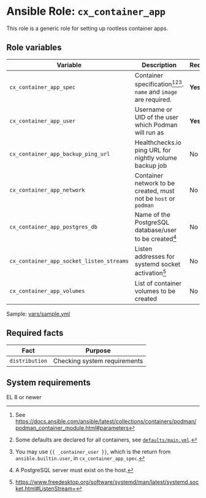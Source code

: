 # Ansible Role: `cx_container_app`

This role is a generic role for setting up rootless container apps.

## Role variables

| Variable                                 | Description                                                           | Required |
| ---------------------------------------- | --------------------------------------------------------------------- | -------- |
| `cx_container_app_spec`                  | Container specification[^1][^2][^3]. `name` and `image` are required. | **Yes**  |
| `cx_container_app_user`                  | Username or UID of the user which Podman will run as                  | **Yes**  |
| `cx_container_app_backup_ping_url`       | Healthchecks.io ping URL for nightly volume backup job                | No       |
| `cx_container_app_network`               | Container network to be created, must not be `host` or `podman`       | No       |
| `cx_container_app_postgres_db`           | Name of the PostgreSQL database/user to be created[^4]                | No       |
| `cx_container_app_socket_listen_streams` | Listen addresses for systemd socket activation[^5]                    | No       |
| `cx_container_app_volumes`               | List of container volumes to be created                               | No       |

Sample: [vars/sample.yml](vars/sample.yml)

[^1]: See <https://docs.ansible.com/ansible/latest/collections/containers/podman/podman_container_module.html#parameters>
[^2]: Some defaults are declared for all containers, see [`defaults/main.yml`](defaults/main.yml).
[^3]: You may use `{{ _container_user }}`, which is the return from `ansible.builtin.user`, in `cx_container_app_spec`.
[^4]: A PostgreSQL server must exist on the host.
[^5]: <https://www.freedesktop.org/software/systemd/man/latest/systemd.socket.html#ListenStream=>

## Required facts

| Fact           | Purpose                      |
| -------------- | ---------------------------- |
| `distribution` | Checking system requirements |

## System requirements

EL 8 or newer
